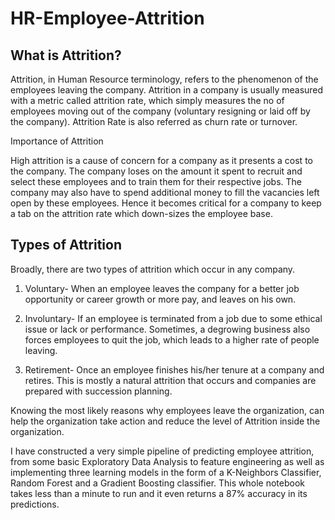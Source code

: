 # HR-Employee-Attrition

## What is Attrition?

Attrition, in Human Resource terminology, refers to the phenomenon of the employees leaving the company. Attrition in a company is usually measured with a metric called attrition rate, which simply measures the no of employees moving out of the company (voluntary resigning or laid off by the company). Attrition Rate is also referred as churn rate or turnover.

Importance of Attrition

High attrition is a cause of concern for a company as it presents a cost to the company. The company loses on the amount it spent to recruit and select these employees and to train them for their respective jobs. The company may also have to spend additional money to fill the vacancies left open by these employees. Hence it becomes critical for a company to keep a tab on the attrition rate which down-sizes the employee base.


## Types of Attrition

Broadly, there are two types of attrition which occur in any company.

1. Voluntary- When an employee leaves the company for a better job opportunity or career growth or more pay, and leaves on his own.

2. Involuntary- If an employee is terminated from a job due to some ethical issue or lack or performance. Sometimes, a degrowing business also forces employees to quit the job, which leads to a higher rate of people leaving.

3. Retirement- Once an employee finishes his/her tenure at a company and retires. This is mostly a natural attrition that occurs and companies are prepared with succession planning.


Knowing the most likely reasons why employees leave the organization, can help the organization take action and reduce the level of Attrition inside the organization.

I have constructed a very simple pipeline of predicting employee attrition, from some basic Exploratory Data Analysis to feature engineering as well as implementing three learning models in the form of a K-Neighbors Classifier, Random Forest and a Gradient Boosting classifier. This whole notebook takes less than a minute to run and it even returns a 87% accuracy in its predictions.
